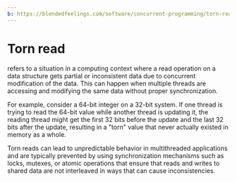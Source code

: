 ```yaml
---
b: https://blendedfeelings.com/software/concurrent-programming/torn-read.md
---
```


# Torn read 
refers to a situation in a computing context where a read operation on a data structure gets partial or inconsistent data due to concurrent modification of the data. This can happen when multiple threads are accessing and modifying the same data without proper synchronization.

For example, consider a 64-bit integer on a 32-bit system. If one thread is trying to read the 64-bit value while another thread is updating it, the reading thread might get the first 32 bits before the update and the last 32 bits after the update, resulting in a "torn" value that never actually existed in memory as a whole.

Torn reads can lead to unpredictable behavior in multithreaded applications and are typically prevented by using synchronization mechanisms such as locks, mutexes, or atomic operations that ensure that reads and writes to shared data are not interleaved in ways that can cause inconsistencies.